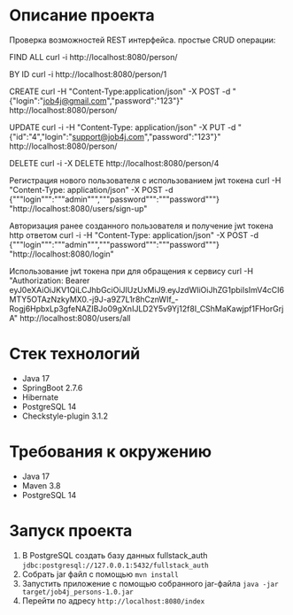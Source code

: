 # Описание проекта
Проверка возможностей REST интерфейса. 
простые CRUD операции:

FIND ALL
curl -i http://localhost:8080/person/

BY ID
curl -i http://localhost:8080/person/1

CREATE
curl -H "Content-Type:application/json" -X POST -d "{\"login\":\"job4j@gmail.com\",\"password\":\"123\"}" http://localhost:8080/person/

UPDATE
curl -i -H "Content-Type: application/json" -X PUT -d "{\"id\":\"4\",\"login\":\"support@job4j.com\",\"password\":\"123\"}" http://localhost:8080/person/

DELETE
curl -i -X DELETE http://localhost:8080/person/4

Регистрация нового пользователя с использованием jwt токена
curl -H "Content-Type: application/json" -X POST -d {"""login""":"""admin""","""password""":"""password"""} "http://localhost:8080/users/sign-up"

Авторизация ранее созданного пользователя и получение jwt токена http ответом
curl -i -H "Content-Type: application/json" -X POST -d {"""login""":"""admin""","""password""":"""password"""} "http://localhost:8080/login"

Использование jwt токена при для обращения к сервису
curl -H "Authorization: Bearer eyJ0eXAiOiJKV1QiLCJhbGciOiJIUzUxMiJ9.eyJzdWIiOiJhZG1pbiIsImV4cCI6MTY5OTAzNzkyMX0.-j9J-a9Z7L1r8hCznWIf_-Rogj6HpbxLp3gfeNAZIBJo09gXnIJLD2Y5v9Yj12f8I_CShMaKawjpf1FHorGrjA" http://localhost:8080/users/all

# Стек технологий
- Java 17
- SpringBoot 2.7.6
- Hibernate
- PostgreSQL 14
- Checkstyle-plugin 3.1.2

# Требования к окружению
- Java 17
- Maven 3.8
- PostgreSQL 14
# Запуск проекта
1. В PostgreSQL создать базу данных fullstack_auth ```jdbc:postgresql://127.0.0.1:5432/fullstack_auth```
2. Собрать jar файл с помощью ```mvn install```
3. Запустить приложение с помощью собранного jar-файла ```java -jar target/job4j_persons-1.0.jar```
4. Перейти по адресу ```http://localhost:8080/index```
